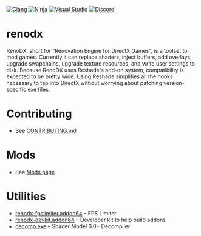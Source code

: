 [![Clang](https://github.com/clshortfuse/renodx/actions/workflows/clang.yml/badge.svg)](https://github.com/clshortfuse/renodx/actions/workflows/clang-x64.yml) [![Ninja](https://github.com/clshortfuse/renodx/actions/workflows/ninja.yml/badge.svg)](https://github.com/clshortfuse/renodx/actions/workflows/ninja-x64.yml) [![Visual Studio](https://github.com/clshortfuse/renodx/actions/workflows/visual-studio.yml/badge.svg)](https://github.com/clshortfuse/renodx/actions/workflows/visual-studio-x64.yml) [![Discord](https://img.shields.io/discord/1161035767917850784?logo=discord&logoColor=%23fff&label=Discord&labelColor=%235865F2)](https://discord.gg/5WZXDpmbpP)


# renodx
RenoDX, short for "Renovation Engine for DirectX Games", is a toolset to mod games. Currently it can replace shaders, inject buffers, add overlays, upgrade swapchains, upgrade texture resources, and write user settings to disk. Because RenoDX uses Reshade's add-on system, compatibility is expected to be pretty wide. Using Reshade simplifies all the hooks necessary to tap into DirectX without worrying about patching version-specific exe files.


# Contributing

* See [CONTRIBUTING.md](https://github.com/clshortfuse/renodx/blob/main/docs/CONTRIBUTING.md)

# Mods

* See [Mods page](https://github.com/clshortfuse/renodx/wiki/Mods)

# Utilities

* [renodx-fpslimiter.addon64](https://clshortfuse.github.io/renodx/renodx-fpslimiter.addon64) &ndash; FPS Limiter
* [renodx-devkit.addon64](https://clshortfuse.github.io/renodx/renodx-devkit.addon64) &ndash; Developer kit to help build addons
* [decomp.exe](https://clshortfuse.github.io/renodx/decomp.exe) &ndash; Shader Model 6.0+ Decompiler

